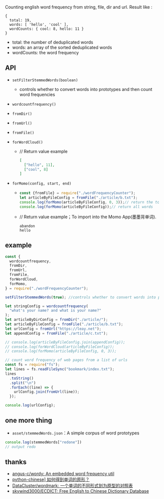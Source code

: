 Counting english word frequency from string, file, dir and url. Result like :

```plaintext
{
  total: 19,
  words: [ 'hello', 'cool' ],
  wordCounts: { cool: 8, hello: 11 }
}
```

- total: the number of deduplicated words
- words: an array of the sorted deduplicated words
- wordCounts: the word frequency

## API

- `setFilterStemmedWords(boolean)`

  - controls whether to convert words into prototypes and then count word frequencies

- `wordcountfrequency()`

- `fromDir()`

- `fromUrl()`

- `fromFile()`

- `forWordCloud()`

  - // Return value example
    
    ```json
    [
      ["hello", 11],
      ["cool", 8]
    ]
    ```

- `forMomo(config, start, end)`

  - ```javascript
    const {fromFile} = require("./wordFrequencyCounter");
    let articleByFileConfig = fromFile("./article/b.txt");
    console.log(forMomo(articleByFileConfig, 0, 3));// return the top 3 words by frequency
    console.log(forMomo(articleByFileConfig));// return all words
    ```

  - // Return value example；To import into the Momo App(墨墨背单词).

    ```plaintext l
    abandon
    hello
    ```


## example

```JavaScript
const {
  wordcountfrequency,
  fromDir,
  fromUrl,
  fromFile,
  forWordCloud,
  forMomo,
} = require("./wordFrequencyCounter");

setFilterStemmedWords(true); //controls whether to convert words into prototypes and then count word frequencies

let stringConfig = wordcountfrequency(
  "what's your name? and what is your name?"
);
let articleByDirConfig = fromDir("./article/");
let articleByFileConfig = fromFile("./article/b.txt");
let urlConfig = fromUrl("https://leay.net");
let appendConfig = fromFile("./article/c.txt");

// console.log(articleByFileConfig.join(appendConfig));
// console.log(forWordCloud(articleByFileConfig));
// console.log(forMomo(articleByFileConfig, 0, 3));

// count word frequency of web pages from a list of urls
const fs = require("fs");
let lines = fs.readFileSync("bookmark/index.txt");
lines
  .toString()
  .split("\n")
  .forEach((line) => {
    urlConfig.join(fromUrl(line));
  });

console.log(urlConfig);
```

## one more thing

- `asset/stemmedWords.json`：A simple corpus of word prototypes

```javascript
console.log(stemmedWords["redone"]) 
// output redo
```

## thanks

- [angus-c/wordy: An embedded word frequency util](https://github.com/angus-c/wordy)
- [python-chinese\] 如何得到单词的原形？](https://groups.google.com/g/python-cn/c/2iqdCcdaG64)
- [DataCluster/wordmark: 一个单词的不同形式划为原型的对照表](https://github.com/DataCluster/wordmark)
- [skywind3000/ECDICT: Free English to Chinese Dictionary Database](https://github.com/skywind3000/ECDICT)

